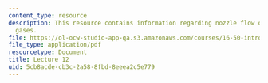 ```yaml
---
content_type: resource
description: This resource contains information regarding nozzle flow of reacting
  gases.
file: https://ol-ocw-studio-app-qa.s3.amazonaws.com/courses/16-50-introduction-to-propulsion-systems-spring-2012/5cb8acdecb3c2a588fbd8eeea2c5e779_MIT16_50S12_lec12.pdf
file_type: application/pdf
resourcetype: Document
title: Lecture 12
uid: 5cb8acde-cb3c-2a58-8fbd-8eeea2c5e779
---
```

